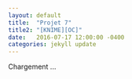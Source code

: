 ```yaml
---
layout: default
title:  "Projet 7"
title2: "[KNIME][OC]"
date:   2016-07-17 12:00:00 -0400
categories: jekyll update
---
```

Chargement ...
